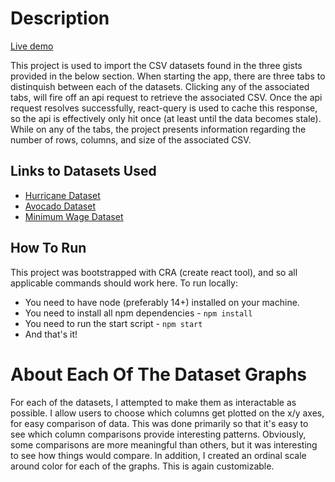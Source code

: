 # Description
[Live demo](https://apetit2.github.io/cs573-load-data/#/minimum-wage/line)

This project is used to import the CSV datasets found in the three gists provided in the below section. When starting the app, there are three tabs to distinquish between each of the datasets. Clicking any of the associated tabs, will fire off an api request to retrieve the associated CSV. Once the api request resolves successfully, react-query is used to cache this response, so the api is effectively only hit once (at least until the data becomes stale). While on any of the tabs, the project presents information regarding the number of rows, columns, and size of the associated CSV.

## Links to Datasets Used
- [Hurricane Dataset](https://gist.github.com/apetit2/5c1aa857558bc646281763252ea13d57)
- [Avocado Dataset](https://gist.github.com/apetit2/a3a8f61f0c56a1d1448804a584b7c1bb)
- [Minimum Wage Dataset](https://gist.github.com/apetit2/212a7cd715f8ba34eb637d014fffb12f)

## How To Run
This project was bootstrapped with CRA (create react tool), and so all applicable commands should work here. To run locally:
- You need to have node (preferably 14+) installed on your machine. 
- You need to install all npm dependencies - `npm install`
- You need to run the start script - `npm start`
- And that's it!

# About Each Of The Dataset Graphs
For each of the datasets, I attempted to make them as interactable as possible. I allow users to choose which columns get plotted on the x/y axes, for easy comparison of data. This was done primarily so that it's easy to see which column comparisons provide interesting patterns. Obviously, some comparisons are more meaningful than others, but it was interesting to see how things would compare. In addition, I created an ordinal scale around color for each of the graphs. This is again customizable.

